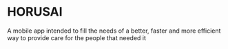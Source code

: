 # HORUSAI

A mobile app intended to fill the needs of a better, faster and more efficient way to provide care for the people that needed it

